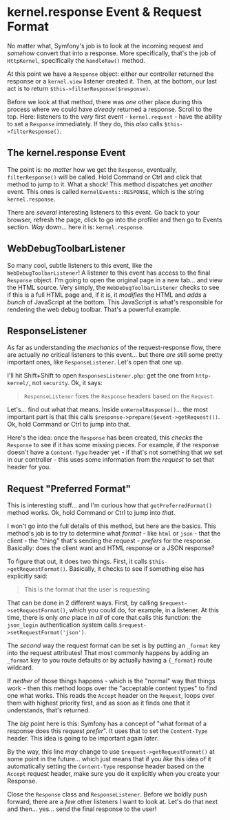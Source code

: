 # kernel.response Event & Request Format

No matter what, Symfony's job is to look at the incoming request and *somehow*
convert that into a response. More specifically, that's the job of `HttpKernel`,
specifically the `handleRaw()` method.

At this point we have a `Response` object: either our controller returned the
response or a `kernel.view` listener created it. Then, at the bottom, our last
act is to return `$this->filterResponse($response)`.

Before we look at that method, there was *one* other place during this process
where we could have *already* returned a response. Scroll to the top. Here:
listeners to the *very* first event - `kernel.request` - have the ability to
set a `Response` immediately. If they do, this *also* calls
`$this->filterResponse()`.

## The kernel.response Event

The point is: no *matter* how we get the `Response`, eventually,
`filterResponse()` will be called. Hold Command or Ctrl and click that method to
jump to it. What a shock! This method dispatches yet *another* event. This ones
is called `KernelEvents::RESPONSE`, which is the string `kernel.response`.

There are *several* interesting listeners to this event. Go back to your browser,
refresh the page, click to go into the profiler and then go to Events section.
*Way* down... here it is: `kernel.response`.

## WebDebugToolbarListener

So many cool, subtle listeners to this event, like the `WebDebugToolbarListener`!
A listener to this event has access to the final `Response` object. I'm going to
open the original page in a new tab... and view the HTML source. Very simply,
the `WebDebugToolbarListener` checks to see if this is a full HTML page and, if
it is, it *modifies* the HTML and *adds* a *bunch* of JavaScript at the bottom.
This JavaScript is what's responsible for rendering the web debug toolbar. That's
a powerful example.

## ResponseListener

As far as understanding the *mechanics* of the request-response flow, there are
actually *no* critical listeners to this event... but there *are* still some pretty
important ones, like `ResponseListener`. Let's open that one up.

I'll hit Shift+Shift to open `ResponsesListener.php`: get the one from
`http-kernel/`, not `security`. Ok, it says:

> `ResponseListener` fixes the `Response` headers based on the `Request`.

Let's... find out what that means. Inside `onKernelResponse()`... the most important
part is that this calls `$response->prepare($event->getRequest())`. Ok, hold
Command or Ctrl to jump into that.

Here's the idea: once the `Response` has been created, this *checks* the `Response`
to see if it has some missing pieces. For example, if the response doesn't have
a `Content-Type` header yet - if that's not something that *we* set in our
controller - this uses some information from the *request* to set that header
for you.

## Request "Preferred Format"

This is interesting stuff... and I'm curious how that `getPreferredFormat()`
method works. Ok, hold Command or Ctrl to jump into *that*.

I won't go into the full details of this method, but here are the basics. This
method's job is to try to determine what *format* - like `html` or `json` - that
the client - the "thing" that's sending the request - *prefers* for the response.
Basically: does the client want and HTML response or a JSON response?

To figure that out, it does two things. First, it calls `$this->getRequestFormat()`.
Basically, it checks to see if something else has explicitly said:

> This is the format that the user is requesting

That can be done in 2 different ways. First, by calling
`$request->setRequestFormat()`, which you could do, for example, in a listener.
At this time, there is only *one* place in *all* of core that calls this function:
the `json_login` authentication system calls `$request->setRequestFormat('json')`.

The *second* way the request format can be set is by putting an `_format` key
into the request attributes! That most commonly happens by adding an `_format`
key to you route defaults or by actually having a `{_format}` route wildcard.

If *neither* of those things happens - which is the "normal" way that things
work - then this method loops over the "acceptable content types" to find one
what works. This reads the `Accept` header on the `Request`, loops over them
with highest priority first, and as soon as it finds one that it understands,
that's returned.

The *big* point here is this: Symfony has a concept of "what format of a response
does this request *prefer*". It uses that to set the `Content-Type` header. This
idea is going to be important again *later*.

By the way, this line *may* change to use `$request->getRequestFormat()` at some
point in the future... which just means that if you *like* this idea of it
automatically setting the `Content-Type` response header based on the `Accept`
request header, make sure you do it explicitly when you create your Response.

Close the `Response` class and `ResponseListener`. Before we boldly push forward,
there are a *few* other listeners I want to look at. Let's do that next and then...
yes... send the final response to the user!
